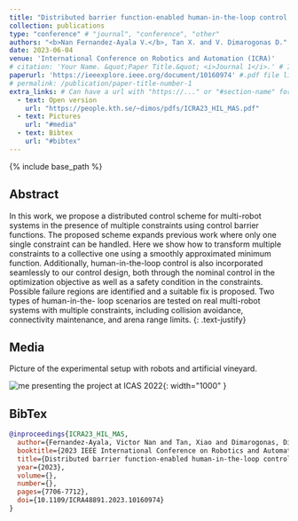 ```yaml
---
title: "Distributed barrier function-enabled human-in-the-loop control for multi-robot systems"
collection: publications
type: "conference" # "journal", "conference", "other"
authors: "<b>Nan Fernandez-Ayala V.</b>, Tan X. and V. Dimarogonas D."
date: 2023-06-04
venue: 'International Conference on Robotics and Automation (ICRA)'
# citation: 'Your Name. &quot;Paper Title.&quot; <i>Journal 1</i>.' # If not defined, the recommended citation is automatically generated
paperurl: 'https://ieeexplore.ieee.org/document/10160974' #.pdf file link, can be "http://..." or a file name inside files/
# permalink: /publication/paper-title-number-1
extra_links: # Can have a url with "https://..." or "#section-name" for a reference to a section in this .md page, e.g #media
  - text: Open version
    url: "https://people.kth.se/~dimos/pdfs/ICRA23_HIL_MAS.pdf"
  - text: Pictures
    url: "#media"
  - text: Bibtex
    url: "#bibtex"
---
```

{% include base_path %}
## Abstract

In this work, we propose a distributed control
scheme for multi-robot systems in the presence of multiple
constraints using control barrier functions. The proposed
scheme expands previous work where only one single constraint
can be handled. Here we show how to transform multiple
constraints to a collective one using a smoothly approximated
minimum function. Additionally, human-in-the-loop control is
also incorporated seamlessly to our control design, both through
the nominal control in the optimization objective as well as a
safety condition in the constraints. Possible failure regions are
identified and a suitable fix is proposed. Two types of human-in-the-
loop scenarios are tested on real multi-robot systems with
multiple constraints, including collision avoidance, connectivity
maintenance, and arena range limits.
{: .text-justify}

## Media
Picture of the experimental setup with robots and artificial vineyard.

![me presenting the project at ICAS 2022]({{base_path}}/images/icra23/robots.jpg){: width="1000" }

## BibTex

```bibtex
@inproceedings{ICRA23_HIL_MAS,
  author={Fernandez-Ayala, Victor Nan and Tan, Xiao and Dimarogonas, Dimos V.},
  booktitle={2023 IEEE International Conference on Robotics and Automation (ICRA)}, 
  title={Distributed barrier function-enabled human-in-the-loop control for multi-robot systems}, 
  year={2023},
  volume={},
  number={},
  pages={7706-7712},
  doi={10.1109/ICRA48891.2023.10160974}
}
```